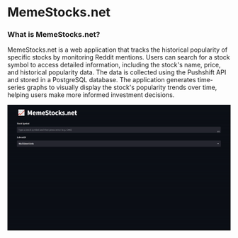 # MemeStocks.net

### What is MemeStocks.net?
MemeStocks.net is a web application that tracks the historical popularity of specific stocks by monitoring Reddit mentions. Users can search for a stock symbol to access detailed information, including the stock's name, price, and historical popularity data. The data is collected using the Pushshift API and stored in a PostgreSQL database. The application generates time-series graphs to visually display the stock's popularity trends over time, helping users make more informed investment decisions.

![](https://github.com/ErnestAroozoo/MemeStocks.net/blob/main/tutorial.gif)